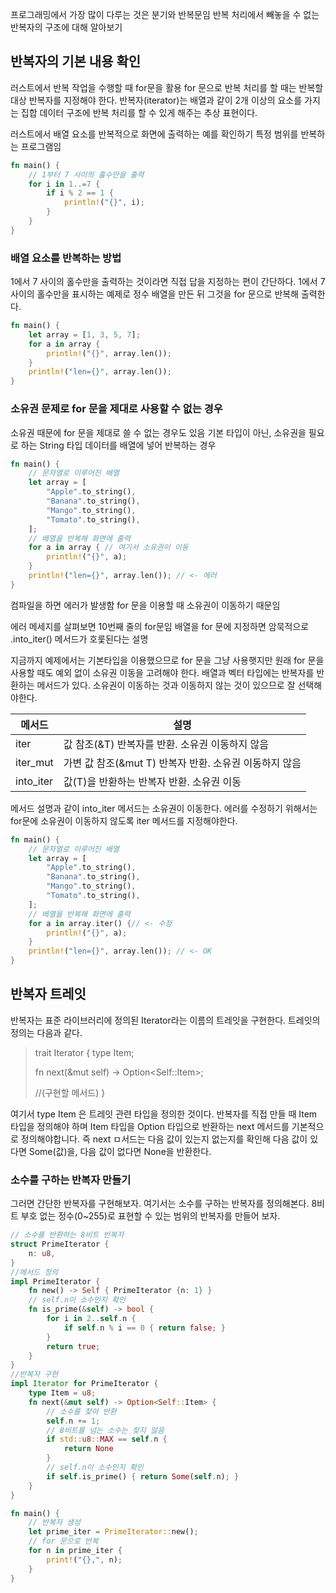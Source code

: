 프로그래밍에서 가장 많이 다루는 것은 분기와 반복문임
반복 처리에서 빼놓을 수 없는 반복자의 구조에 대해 알아보기
## 반복자의 기본 내용 확인
러스트에서 반복 작업을 수행할 때 for문을 활용
for 문으로 반복 처리를 할 때는 반복할 대상 반복자를 지정해야 한다.
반복자(iterator)는 배열과 같이 2개 이상의 요소를 가지는 집합 데이터 구조에 반복 처리를 할 수 있게 해주는 추상 표현이다.

러스트에서 배열 요소를 반복적으로 화면에 출력하는 예를 확인하기
특정 범위를 반복하는 프로그램임

```rust
fn main() {
	// 1부터 7 사이의 홀수만을 출력
	for i in 1..=7 {
		if i % 2 == 1 {
			println!("{}", i);
		}
	}
}
```

### 배열 요소를 반복하는 방법
1에서 7 사이의 홀수만을 출력하는 것이라면 직접 답을 지정하는 편이 간단하다.
1에서 7 사이의 홀수만을 표시하는 예제로 정수 배열을 만든 뒤 그것을 for 문으로 반복해 출력한다.
```rust
fn main() {
	let array = [1, 3, 5, 7];
	for a in array {
		println!("{}", array.len());
	}
	println!("len={}", array.len());
}
```

### 소유권 문제로 for 문을 제대로 사용할 수 없는 경우
소유권 때문에 for 문을 제대로 쓸 수 없는 경우도 있음
기본 타입이 아닌, 소유권을 필요로 하는 String 타입 데이터를 배열에 넣어 반복하는 경우
```rust
fn main() {
	// 문자열로 이루어진 배열
	let array = [
		"Apple".to_string(),
		"Banana".to_string(),
		"Mango".to_string(),
		"Tomato".to_string(),
	];
	// 배열을 반복해 화면에 출력
	for a in array { // 여기서 소유권이 이동
		println!("{}", a);
	}
	println!("len={}", array.len()); // <- 에러
}
```

컴파일을 하면 에러가 발생함 for 문을 이용할 때 소유권이 이동하기 때문임

에러 메세지를 살펴보면 10번째 줄의 for문임
배열을 for 문에 지정하면 암묵적으로 .into_iter() 메서드가 호룿된다는 설명

지금까지 예제에서는 기본타입을 이용했으므로 for 문을 그냥 사용햇지만 원래 for 문을 사용할 때도 예외 없이 소유권 이동을 고려해야 한다.
배열과 벡터 타입에는 반복자를 반환하는 메서드가 있다.
소유권이 이동하는 것과 이동하지 않는 것이 있으므로 잘 선택해야한다.

| 메서드       | 설명                                  |
| --------- | ----------------------------------- |
| iter      | 값 참조(&T) 반복자를 반환. 소유권 이동하지 않음       |
| iter_mut  | 가변 값 참조(&mut T) 반복자 반환. 소유권 이동하지 않음 |
| into_iter | 값(T)을 반환하는 반복자 반환. 소유권 이동           |
메서드 설명과 같이 into_iter 메서드는 소유권이 이동한다. 에러를 수정하기 위해서는 for문에 소유권이 이동하지 않도록 iter 메서드를 지정해야한다.

```rust
fn main() {
	// 문자열로 이루어진 배열
	let array = [
		"Apple".to_string(),
		"Banana".to_string(),
		"Mango".to_string(),
		"Tomato".to_string(),
	];
	// 배열을 반복해 화면에 출력
	for a in array.iter() {// <- 수정
		println!("{}", a);
	}
	println!("len={}", array.len()); // <- OK
}
```

## 반복자 트레잇
반복자는 표준 라이브러리에 정의된 Iterator라는 이름의 트레잇을 구현한다.
트레잇의 정의는 다음과 같다.

> trait Iterator {
> 	type Item;
> 	
> 	fn next(&mut self) -> Option\<Self::Item>;
> 	
> 	//(구현할 메서드)
> }

여기서 type Item 은 트레잇 관련 타입을 정의한 것이다.
반복자를 직접 만들 때 Item 타입을 정의해야 하며 Item 타입을 Option 타입으로 반환하는 next 메서드를 기본적으로 정의해야합니다.
즉 next ㅁ서드는 다음 값이 있는지 없는지를 확인해 다음 값이 있다면 Some(값)을, 다음 값이 없다면 None을 반환한다.

### 소수를 구하는 반복자 만들기
그러면 간단한 반복자를 구현해보자. 여기서는 소수를 구하는 반복자를 정의해본다. 8비트 부호 없는 정수(0~255)로 표현할 수 있는 범위의 반복자를 만들어 보자.

```rust
// 소수를 반환하는 8비트 반복자
struct PrimeIterator {
	n: u8,
}
//메서드 정의
impl PrimeIterator {
	fn new() -> Self { PrimeIterator {n: 1} }
	// self.n이 소수인지 확인
	fn is_prime(&self) -> bool {
		for i in 2..self.n {
			if self.n % i == 0 { return false; }
		}
		return true;
	}
}
//반복자 구현
impl Iterator for PrimeIterator {
	type Item = u8; 
	fn next(&mut self) -> Option<Self::Item> {
		// 소수를 찾아 반환
		self.n += 1;
		// 8비트를 넘는 소수는 찾지 않음
		if std::u8::MAX == self.n {
			return None
		}
		// self.n이 소수인지 확인
		if self.is_prime() { return Some(self.n); }
	}
}

fn main() {
	// 반복자 생성
	let prime_iter = PrimeIterator::new();
	// for 문으로 반복
	for n in prime_iter {
		print!("{},", n);
	}
}
```
